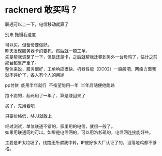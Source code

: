 # racknerd 敢买吗？


联通可以上一下，电信移动就算了

别来 拖慢我速度

可以买，但备份要做好。<br />
昨天发现服务器卡的要死，然后就一顿工单。<br />
先是帮我调整了一下，但是还是卡，之后就帮我迁移到另外一台母鸡了，估计之前那台超售严重了。<br />
整体来说，服务很好，工单响应很快，机器性能（DC02）一般般吧，网络方面我就不评价了，各人有个人的用途<img src="static/image/smiley/default/lol.gif" smilieid="12" border="0" alt="" />

pp付款&nbsp;&nbsp;能用半年就行&nbsp;&nbsp;不指望能用一年&nbsp;&nbsp;半年后随便他跑路

跑不跑的，起码用了一年了，算是赚回来了

买了，先用着吧

只要价格低，MJJ就敢上

经过测试，单位联通不错的，家里用的电信，就很一般了。<br />
如果用联通网的可以。如果是电信网的，可以用洛杉矶的，电信网连接能好些。

主要是IP太垃圾了，线路无所谓我中转，IP被好多大厂认证了的，当落地鸡都不够格。
